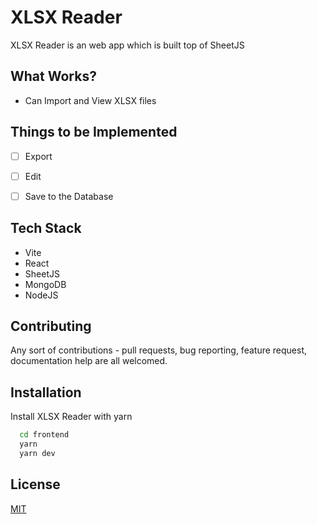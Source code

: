 
# XLSX Reader

XLSX Reader is an web app which is built top of SheetJS

## What Works?

- Can Import and View XLSX files

## Things to be Implemented

- [ ]  Export
- [ ]  Edit
- [ ]  Save to the Database


## Tech Stack

- Vite
- React 
- SheetJS
- MongoDB
- NodeJS


## Contributing

Any sort of contributions - pull requests, bug reporting, feature request, documentation help are all welcomed.

  
## Installation

Install XLSX Reader with yarn

```bash
  cd frontend
  yarn
  yarn dev
```
    
## License

[MIT](https://choosealicense.com/licenses/mit/)

  
